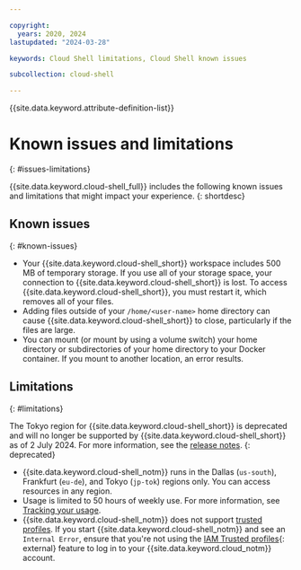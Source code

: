```yaml
---

copyright:
  years: 2020, 2024
lastupdated: "2024-03-28"

keywords: Cloud Shell limitations, Cloud Shell known issues

subcollection: cloud-shell

---
```


{{site.data.keyword.attribute-definition-list}}

# Known issues and limitations
{: #issues-limitations}

{{site.data.keyword.cloud-shell_full}} includes the following known issues and limitations that might impact your experience.
{: shortdesc}

## Known issues
{: #known-issues}

* Your {{site.data.keyword.cloud-shell_short}} workspace includes 500 MB of temporary storage. If you use all of your storage space, your connection to {{site.data.keyword.cloud-shell_short}} is lost. To access {{site.data.keyword.cloud-shell_short}}, you must restart it, which removes all of your files.
* Adding files outside of your `/home/<user-name>` home directory can cause {{site.data.keyword.cloud-shell_short}} to close, particularly if the files are large.
* You can mount (or mount by using a volume switch) your home directory or subdirectories of your home directory to your Docker container. If you mount to another location, an error results. 

## Limitations
{: #limitations}

The Tokyo region for {{site.data.keyword.cloud-shell_short}} is deprecated and will no longer be supported by {{site.data.keyword.cloud-shell_short}} as of 2 July 2024. For more information, see the [release notes](/docs/cloud-shell?topic=cloud-shell-release-notes#cloud-shell-mar2824).
{: deprecated}

* {{site.data.keyword.cloud-shell_notm}} runs in the Dallas (`us-south`), Frankfurt (`eu-de`), and Tokyo (`jp-tok`) regions only. You can access resources in any region.
* Usage is limited to 50 hours of weekly use. For more information, see [Tracking your usage](/docs/cloud-shell?topic=cloud-shell-shell-ui#usage-limit).
* {{site.data.keyword.cloud-shell_notm}} does not support [trusted profiles](/docs/account?topic=account-create-trusted-profile&interface=ui). If you start {{site.data.keyword.cloud-shell_notm}} and see an `Internal Error`, ensure that you're not using the [IAM Trusted profiles](/iam/trusted-profiles){: external} feature to log in to your {{site.data.keyword.cloud_notm}} account.
